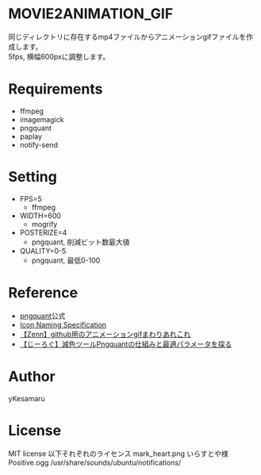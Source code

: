 # MOVIE2ANIMATION_GIF
同じディレクトリに存在するmp4ファイルからアニメーションgifファイルを作成します。  
5fps, 横幅600pxに調整します。  
# Requirements
- ffmpeg
- imagemagick
- pngquant
- paplay
- notify-send
# Setting
- FPS=5
  - ffmpeg
- WIDTH=600
  - mogrify
- POSTERIZE=4
  - pngquant, 削減ビット数最大値
- QUALITY=0-5
  - pngquant, 最低0-100
# Reference
- [pngquant](https://pngquant.org/)公式
- [Icon Naming Specification](https://specifications.freedesktop.org/icon-naming-spec/icon-naming-spec-latest.html)
- [【Zenn】github用のアニメーションgifまわりあれこれ](https://zenn.dev/ykesamaru/articles/52653d248e854d)
- [【じーろぐ】減色ツールPngquantの仕組みと最適パラメータを探る](https://zlog.hateblo.jp/entry/2019/05/05/pngquant)
# Author
yKesamaru
# License
MIT license
以下それぞれのライセンス
mark_heart.png いらすとや様
Positive.ogg /usr/share/sounds/ubuntu/notifications/